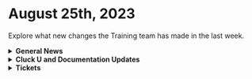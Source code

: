# August 25th, 2023

Explore what new changes the Training team has made in the last week.

<details>

<summary><strong>General News</strong></summary>

* Fun Fact for the week: We've discovered a new product idea on the AMA this week in addition to the Jinja Burger. Look forward to the Jinjabread House coming to you this December. Also, Pokemon TCG on the Switch Online service is 🤌
* [We've updated the times on our Rewst 104 \~ 106 training to give a 15-minute break between](https://calendly.com/cluck-u):&#x20;
  * Mondays: Rewst 101 @ 12pm EST + Rewst 104 @ 1:15pm EST
  * Tuesdays: Rewst 102 @ 12pm EST + Rewst 105 @ 1:15pm EST
  * Wednesdays: Rewst 103 @ 12pm EST + Rewst 106 @ 1:15pm EST
  * Thursdays: ROC AMA @ 12pm EST
* Join us in our new [Cluck-U Discord channel](https://discord.com/channels/936789089703845988/1121465945295167588) if you have any questions, comments, or concerns!

</details>

<details>

<summary><strong>Cluck U and Documentation Updates</strong></summary>

**Cluck University**

* Added links to relevant videos on the [Rewst 101 page](../../cluck-university/rewst-foundations-10x/101-laying-the-foundations-of-automations.md).

**Documentation**

* [Open Mic - August 18th Video and Page Added](../roc-open-mics/august-18th-2023-info-nuggets-and-jinja-burgers-1.md)
* Updates and Fixes
  * Updated [Connectwise Pods documentation](../../documentation/integrations/psa/connectwise-manage/pod-configuration.md) to include steps for Adding Pods to Tickets
  * Fixed some broken links on the front page
  * Fixed the IT Glue Documentation link on the [IT Glue Integration Setup Page](../../documentation/integrations/documentation/itglue/it-glue-integration-setup.md).
  * Fixed the Workflow and Crate links on the [Rewst Terminology Page](../../cluck-university/getting-started/rewst-terminology.md).
  * Fixed Broken links on [Actions in Rewst page](../../documentation/workflows/actions-in-rewst/).
  * Fixed code snippet and formatting errors on the [Dynamic Options and Inputs page](../../documentation/forms/intro-to-forms.md).
  * Removed broken links on the [Workflow Notes page](../../documentation/workflows/workflow-building-tips-and-tricks/workflow-notes/).
  * Fixed Broken Rewst platform links on all integration setup pages.
  * Various punctuation and formatting fixes on all the integration setup pages.

</details>

<details>

<summary><strong>Tickets</strong></summary>

With the ROC now using Halo for their ticketing system, this is when you should find a ticket created for you!

* [ ] A discussion with a ROC engineer that doesn't result in a fix on first discussion
* [ ] If you have a call to troubleshoot, create workflows or other ROC work
* [ ] For all onboarding or expansion work
* [ ] If a call results in a new workflow idea or request

If you'd like to manually create a ticket yourself, review the "Rewst Support" section at the bottom of this page.

</details>
